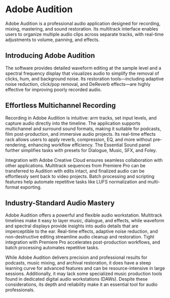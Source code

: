 # Adobe Audition
Adobe Audition is a professional audio application designed for recording, mixing, mastering, and sound restoration. Its multitrack interface enables users to organize multiple audio clips across separate tracks, with real-time adjustments to volume, panning, and effects.

## **Introducing Adobe Audition**
The software provides detailed waveform editing at the sample level and a spectral frequency display that visualizes audio to simplify the removal of clicks, hum, and background noise. Its restoration tools—including adaptive noise reduction, click/pop removal, and DeReverb effects—are highly effective for improving poorly recorded audio.

## **Effortless Multichannel Recording**

Recording in Adobe Audition is intuitive: arm tracks, set input levels, and capture audio directly into the timeline. The application supports multichannel and surround sound formats, making it suitable for podcasts, film post-production, and immersive audio projects. Its real-time effects rack allows users to apply reverb, compression, EQ, and more without pre-rendering, enhancing workflow efficiency. The Essential Sound panel further simplifies tasks with presets for Dialogue, Music, SFX, and Foley.

Integration with Adobe Creative Cloud ensures seamless collaboration with other applications. Multitrack sequences from Premiere Pro can be transferred to Audition with edits intact, and finalized audio can be effortlessly sent back to video projects. Batch processing and scripting features help automate repetitive tasks like LUFS normalization and multi-format exporting.

## **Industry-Standard Audio Mastery**

Adobe Audition offers a powerful and flexible audio workstation. Multitrack timelines make it easy to layer music, dialogue, and effects, while waveform and spectral displays provide insights into audio details that are imperceptible to the ear. Real-time effects, adaptive noise reduction, and non-destructive editing streamline audio cleanup and restoration. Tight integration with Premiere Pro accelerates post-production workflows, and batch processing automates repetitive tasks.

While Adobe Audition delivers precision and professional results for podcasts, music mixing, and archival restoration, it does have a steep learning curve for advanced features and can be resource-intensive in large sessions. Additionally, it may lack some specialized music production tools found in dedicated digital audio workstations (DAWs). Despite these considerations, its depth and reliability make it an essential tool for audio professionals.
